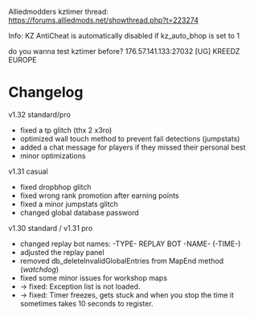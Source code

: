 Alliedmodders kztimer thread: https://forums.alliedmods.net/showthread.php?t=223274

Info: KZ AntiCheat is automatically disabled if kz_auto_bhop is set to 1

do you wanna test kztimer before?
176.57.141.133:27032 [UG] KREEDZ EUROPE

Changelog
=======

v1.32 standard/pro
- fixed a tp glitch (thx 2 x3ro)
- optimized wall touch method to prevent fail detections (jumpstats)
- added a chat message for players if they missed their personal best 
- minor optimizations

v1.31 casual
- fixed dropbhop glitch
- fixed wrong rank promotion after earning points
- fixed a minor jumpstats glitch
- changed global database password

v1.30 standard / v1.31 pro
- changed replay bot names: -TYPE- REPLAY BOT -NAME- (-TIME-)
- adjusted the replay panel
- removed db_deleteInvalidGlobalEntries from MapEnd method (*watchdog*)
- fixed some minor issues for workshop maps
- -> fixed: Exception list is not loaded.
- -> fixed: Timer freezes, gets stuck and when you stop the time it sometimes takes 10 seconds to register.
